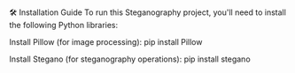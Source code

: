 🛠️ Installation Guide
To run this Steganography project, you'll need to install the following Python libraries:

Install Pillow (for image processing):
pip install Pillow

Install Stegano (for steganography operations):
pip install stegano
